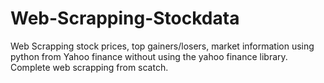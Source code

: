 # Web-Scrapping-Stockdata
Web Scrapping stock prices, top gainers/losers, market information using python from Yahoo finance without using the yahoo finance library. Complete web scrapping from scatch.
